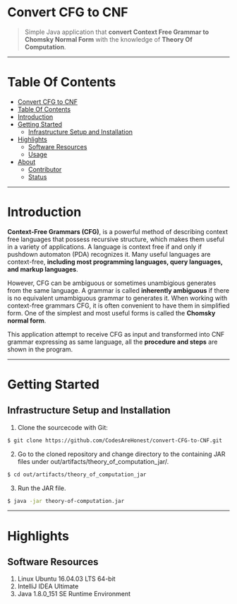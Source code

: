 Convert CFG to CNF
==================
> Simple Java application that **convert Context Free Grammar to Chomsky Normal Form** with the knowledge of **Theory Of Computation**.

***

Table Of Contents
=================

* [Convert CFG to CNF](#convert-cfg-to-cnf)
* [Table Of Contents](#table-of-contents)
* [Introduction](#introduction) 
* [Getting Started](#getting-started)
  * [Infrastructure Setup and Installation](#infrastructure-setup-and-installation)
* [Highlights](#highlights)
  * [Software Resources](#software-resources)
  * [Usage](#usage)
* [About](#about)
  * [Contributor](#contributor)
  * [Status](#status)
  

*** 

Introduction
============

**Context-Free Grammars (CFG)**, is a powerful method of describing context free languages that possess recursive structure, which makes them useful in a variety of applications. A language is context free if and only if pushdown automaton (PDA) recognizes it. Many useful languages are context-free, **including most programming languages, query languages, and markup languages**.  

However, CFG can be ambiguous or sometimes unambigious generates from the same language. A grammar is called **inherently ambiguous** if there is no equivalent umambiguous grammar to generates it. When working with context-free grammars CFG, it is often convenient to have them in simplified form. One of the simplest and most useful forms is called the **Chomsky normal form**.  

This application attempt to receive CFG as input and transformed into CNF grammar expressing as same language, all the **procedure and steps** are shown in the program. 

***

Getting Started
===============
Infrastructure Setup and Installation
-------------------------------------
1. Clone the sourcecode with Git: 
```sh
$ git clone https://github.com/CodesAreHonest/convert-CFG-to-CNF.git
```  
2. Go to the cloned repository and change directory to the containing JAR files under out/artifacts/theory_of_computation_jar/.
```sh
$ cd out/artifacts/theory_of_computation_jar
``` 
3. Run the JAR file. 
```sh
$ java -jar theory-of-computation.jar
```
***

Highlights
==========
Software Resources
------------------
1. Linux Ubuntu 16.04.03 LTS 64-bit 
2. IntelliJ IDEA Ultimate 
3. Java 1.8.0_151 SE Runtime Environment 


